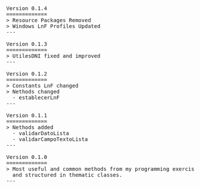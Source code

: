 <pre>
Version 0.1.4
=============
> Resource Packages Removed
> Windows LnF Profiles Updated
---

Version 0.1.3
=============
> UtilesDNI fixed and improved
---

Version 0.1.2
=============
> Constants LnF changed
> Nethods changed
  - establecerLnF
---

Version 0.1.1
=============
> Nethods added
  - validarDatoLista
  - validarCampoTextoLista
---

Version 0.1.0
=============
> Most useful and common methods from my programming exercises gathered together
  and structured in thematic classes.
---

</pre>